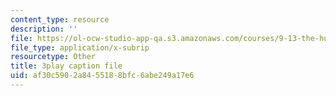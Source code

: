 ```yaml
---
content_type: resource
description: ''
file: https://ol-ocw-studio-app-qa.s3.amazonaws.com/courses/9-13-the-human-brain-spring-2019/af30c5902a8455188bfc6abe249a17e6_YVHM8dSkimo.vtt
file_type: application/x-subrip
resourcetype: Other
title: 3play caption file
uid: af30c590-2a84-5518-8bfc-6abe249a17e6
---
```

